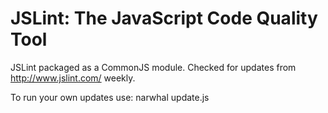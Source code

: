 JSLint: The JavaScript Code Quality Tool
========================================
JSLint packaged as a CommonJS module. Checked for updates from http://www.jslint.com/ weekly.

To run your own updates use:
  narwhal update.js
